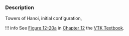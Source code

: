 ### Description

Towers of Hanoi, initial configuration,

!!! info
    See [Figure 12-20a](/VTKBook/12Chapter12/#Figure%2012-20a) in [Chapter 12](/VTKBook/12Chapter12) the [VTK Textbook](/VTKBook/01Chapter1).
